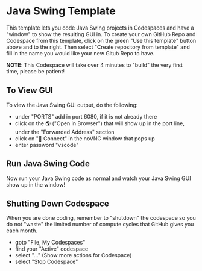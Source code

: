 # Java Swing Template

This template lets you code Java Swing projects in Codespaces and have a "window" to show the resulting GUI in. To create your own GitHub Repo and Codespace from this template, click on the green "Use this template" button above and to the right. Then select "Create repository from template" and fill in the name you would like your new Gitub Repo to have.

**NOTE**: This Codespace will take over 4 minutes to "build" the very first time, please be patient!

## To View GUI

To view the Java Swing GUI output, do the following:
- under "PORTS" add in port 6080, if it is not already there
- click on the 🌎 ("Open in Browser") that will show up in the port line, under the "Forwarded Address" section
- click on "🔗 Connect" in the noVNC window that pops up
- enter password "vscode"

## Run Java Swing Code

Now run your Java Swing code as normal and watch your Java Swing GUI show up in the window!

## Shutting Down Codespace

When you are done coding, remember to "shutdown" the codespace so you do not "waste" the limited number of compute cycles that GitHub gives you each month.

- goto "File, My Codespaces"
- find your "Active" codespace
- select "..." (Show more actions for Codespace)
- select "Stop Codespace"